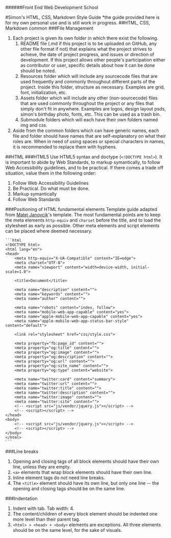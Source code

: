 ######Front End Web Development School

#Simon's HTML, CSS, Markdown Style Guide
*the guide provided here is for my own personal use and is still work in progress.
##HTML, CSS, Markdown common
###File Management
1. Each project is given its own folder in which there exist the following.
	1. README file (.md if this project is to be uploaded on GitHub, any other file format if not) that explains what the project strives to achieve, the date of project progress, and issues or direction of development. If this project allows other people's participation either as contributor or user, specific details about how it can be done should be noted.
	1. Resources folder which will include any sourcecode files that are used frequently and commonly throughout different parts of the project. Inside this folder, structure as necessary. Examples are grid, font, initialization, etc.
	1. Assets folder which will include any other (non-sourcecode) files that are used commonly throughout the project or any files that simply don't fit in anywhere. Examples are logos, design layout psds, simon's birthday photo, fonts, etc. This can be used as a trash bin.
	1. Submodule folders which will each have their own folders named img and css.
1. Aside from the common folders which can have generic names, each file and folder should have names that are self-explanatory on what their roles are. When in need of using spaces or special characters in names, it is recommended to replace them with hyphens.


##HTML
###HTML5
Use HTML5 syntax and doctype (`<!DOCTYPE html>`). It is important to abide by Web Standards, to markup symantically, to follow Web Accessibility guidelines, and to be practical. If there comes a trade off situation, value them in the following order:

1. Follow Web Accessibility Guidelines
1. Be Practical. Do what must be done.
1. Markup symantically
1. Follow Web Standards

###Positioning of HTML fundamental elements
Template guide adapted from [Matej Janovcik](http://stackoverflow.com/users/763948/matej-janov%c4%8d%c3%adk)'s template. The most fundamental points are to keep the meta elements `http-equiv` and `charset` before the title, and to load the stylesheet as early as possible. Other meta elements and script elements can be placed where deemed necessary.

	```html
	<!DOCTYPE html>
	<html lang="en">
	<head>
		<meta http-equiv="X-UA-Compatible" content="IE=edge">
		<meta charset="UTF-8">
		<meta name="viewport" content="width=device-width, initial-scale=1.0">

		<title>Document</title>

		<meta name="description" content="">
		<meta name="keywords" content="">
		<meta name="author" content="">

		<meta name="robots" content="index, follow">
		<meta name="mobile-web-app-capable" content="yes">
		<meta name="apple-mobile-web-app-capable" content="yes">
		<meta name="apple-mobile-web-app-status-bar-style" content="default">

		<link rel="stylesheet" href="css/style.css">

		<meta property="fb:page_id" content="">
		<meta property="og:title" content="">
		<meta property="og:image" content="">
		<meta property="og:description" content="">
		<meta property="og:url" content="">
		<meta property="og:site_name" content="">
		<meta property="og:type" content="website">

		<meta name="twitter:card" content="summary">
		<meta name="twitter:url" content="">
		<meta name="twitter:title" content="">
		<meta name="twitter:description" content="">
		<meta name="twitter:image" content="">
		<meta name="twitter:site" content="">
		<!-- <script src="js/vendor/jquery.js"></script> -->
		<!-- <script></script> -->
	</head>
	<body>
		<!-- <script src="js/vendor/jquery.js"></script> -->
		<!-- <script></script> -->
	</body>
	</html>
	```

###Line breaks
1. Opening and closing tags of all block elements should have their own line, unless they are empty. 
1. `<a>` elements that wrap block elements should have their own line. 
1. Inline element tags do not need line breaks. 
1. The `<title>` element should have its own line, but only one line -- the opening and closing tags should be on the same line.

###Indentation
1. Indent with tab. Tab width: 4.
1. The content/children of every block element should be indented one more level than their parent tag.
1. `<html> > <head> + <body>` elements are exceptions. All three elements should be on the same level, for the sake of visuals.
